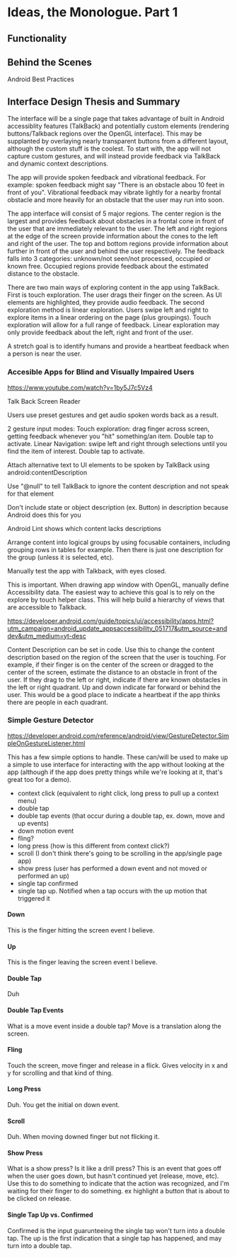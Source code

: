 # Ideas, the Monologue. Part 1

## Functionality

## Behind the Scenes
Android Best Practices		

## Interface Design Thesis and Summary

The interface will be a single page that takes advantage of built in Android accessiblity features (TalkBack) and potentially custom elements (rendering buttons/Talkback regions over the OpenGL interface). This may be supplanted by overlaying nearly transparent buttons from a different layout, although the custom stuff is the coolest. To start with, the app will not capture custom gestures, and will instead provide feedback via TalkBack and dynamic context descriptions.

The app will provide spoken feedback and vibrational feedback. For example: spoken feedback might say "There is an obstacle abou 10 feet in front of you". Vibrational feedback may vibrate lightly for a nearby frontal obstacle and more heavily for an obstacle that the user may run into soon.

The app interface will consist of 5 major regions. The center region is the largest and provides feedback about obstacles in a frontal cone in front of the user that are immediately relevant to the user. The left and right regions at the edge of the screen provide information about the cones to the left and right of the user. The top and bottom regions provide information about further in front of the user and behind the user respectively. The feedback falls into 3 categories: unknown/not seen/not processed, occupied or known free. Occupied regions provide feedback about the estimated distance to the obstacle.

There are two main ways of exploring content in the app using TalkBack. First is touch exploration. The user drags their finger on the screen. As UI elements are highlighted, they provide audio feedback. The second exploration method is linear exploration. Users swipe left and right to explore items in a linear ordering on the page (plus groupings). Touch exploration will allow for a full range of feedback. Linear exploration may only provide feedback about the left, right and front of the user.

A stretch goal is to identify humans and provide a heartbeat feedback when a person is near the user.

### Accesible Apps for Blind and Visually Impaired Users
https://www.youtube.com/watch?v=1by5J7c5Vz4

Talk Back Screen Reader

Users use preset gestures and get audio spoken words back as a result.

2 gesture input modes:
Touch exploration: drag finger across screen, getting feedback whenever you "hit" something/an item. Double tap to activate.
Linear Navigation: swipe left and right through selections until you find the item of interest. Double tap to activate.

Attach alternative text to UI elements to be spoken by TalkBack using android:contentDescription

Use "@null" to tell TalkBack to ignore the content description and not speak for that element

Don't include state or object description (ex. Button) in description because Android does this for you

Android Lint shows which content lacks descriptions

Arrange content into logical groups by using focusable containers, including grouping rows in tables for example. Then there is just one description for the group (unless it is selected, etc).

Manually test the app with Talkback, with eyes closed.

This is important.
When drawing app window with OpenGL, manually define Accessibility data. The easiest way to achieve this goal is to rely on the explore by touch helper class. This will help build a hierarchy of views that are accessible to Talkback.

https://developer.android.com/guide/topics/ui/accessibility/apps.html?utm_campaign=android_update_appsaccessibility_051717&utm_source=anddev&utm_medium=yt-desc

Content Description can be set in code. Use this to change the content description based on the region of the screen that the user is touching. For example, if their finger is on the center of the screen or dragged to the center of the screen, estimate the distance to an obstacle in front of the user. If they drag to the left or right, indicate if there are known obstacles in the left or right quadrant. Up and down indicate far forward or behind the user. 
This would be a good place to indicate a heartbeat if the app thinks there are people in each quadrant.

### Simple Gesture Detector
https://developer.android.com/reference/android/view/GestureDetector.SimpleOnGestureListener.html

This has a few simple options to handle. These can/will be used to make up a simple to use interface for interacting with the app without looking at the app (although if the app does pretty things while we're looking at it, that's great too for a demo).

- context click (equivalent to right click, long press to pull up a context menu)
- double tap
- double tap events (that occur during a double tap, ex. down, move and up events)
- down motion event
- fling?
- long press (how is this different from context click?)
- scroll (I don't think there's going to be scrolling in the app/single page app)
- show press (user has performed a down event and not moved or performed an up)
- single tap confirmed
- single tap up. Notified when a tap occurs with the up motion that triggered it

#### Down
This is the finger hitting the screen event I believe.

#### Up
This is the finger leaving the screen event I believe.

#### Double Tap
Duh

#### Double Tap Events
What is a move event inside a double tap? Move is a translation along the screen.

#### Fling
Touch the screen, move finger and release in a flick. Gives velocity in x and y for scrolling and that kind of thing.

#### Long Press
Duh. You get the initial on down event.

#### Scroll
Duh. When moving downed finger but not flicking it.

#### Show Press
What is a show press? Is it like a drill press? This is an event that goes off when the user goes down, but hasn't continued yet (release, move, etc). Use this to do something to indicate that the action was recognized, and I'm waiting for their finger to do something. ex highlight a button that is about to be clicked on release.

#### Single Tap Up vs. Confirmed
Confirmed is the input guarunteeing the single tap won't turn into a double tap. The up is the first indication that a single tap has happened, and may turn into a double tap.
